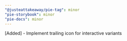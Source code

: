 ```yaml
---
"@justeattakeaway/pie-tag": minor
"pie-storybook": minor
"pie-docs": minor
---
```


[Added] - Implement trailing icon for interactive variants
